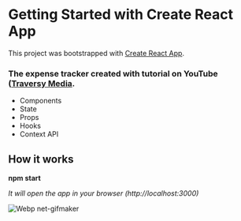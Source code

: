 # Getting Started with Create React App

This project was bootstrapped with [Create React App](https://github.com/facebook/create-react-app).

### The expense tracker created with tutorial on YouTube ([Traversy Media](https://www.youtube.com/watch?v=XuFDcZABiDQ).

* Components
* State
* Props
* Hooks
* Context API

## How it works

__npm start__

_It will open the app in your browser (http://localhost:3000)_ 

![Webp net-gifmaker](https://user-images.githubusercontent.com/54007576/130851883-db048be8-af47-4bbf-8ccb-e0e7f645df3e.gif)
